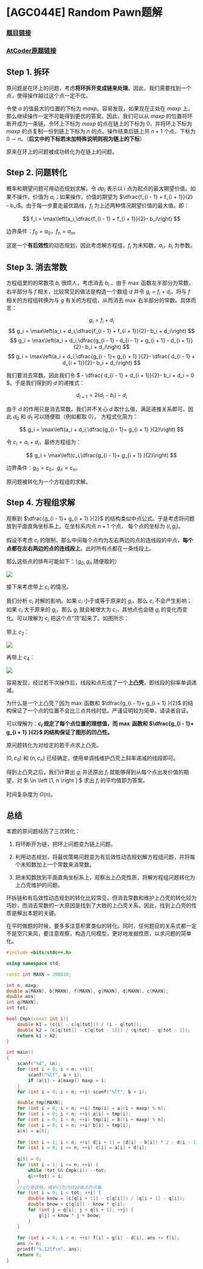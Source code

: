 # [AGC044E] Random Pawn题解

### **[题目链接](https://www.luogu.com.cn/problem/AT_agc044_e)**
### **[AtCoder原题链接](https://atcoder.jp/contests/agc044/tasks/agc044_e)**

## Step 1. 拆环

原问题是在环上的问题，考虑**将环拆开变成链来处理**。因此，我们需要找到一个点，使得操作越过这个点一定不优。

令使 $a$ 的值最大的位置的下标为 $maxp$。容易发现，如果现在正处在 $maxp$ 上，那么继续操作一定不可能得到更优的答案。因此，我们可以从 $maxp$ 的位置将环断开成为一条链。令环上下标为 $maxp$ 的点在链上的下标为 $0$，并将环上下标为 $maxp$ 的点复制一份到链上下标为 $n$ 的点。操作结束后链上共 $n + 1$ 个点，下标为 $0 \sim n$。（**后文中的下标若未加特殊说明则视为链上的下标**）

原来在环上的问题被成功转化为在链上的问题。
## Step 2. 问题转化

概率和期望问题可用动态规划求解。令 $dp_i$ 表示以 $i$ 点为起点的最大期望价值。如果不操作，价值为 $a_i$；如果操作，价值的期望为 $\dfrac{f_{i - 1} + f_{i + 1}}{2} - b_i$。由于每一步要走最优路线，$f_i$ 为上述两种情况期望价值的最大值。即：

$$ f_i = \max\left(a_i,\dfrac{f_{i - 1} + f_{i + 1}}{2}- b_i\right) $$

边界条件：$f_0 = a_0$，$f_n = a_n$。

这是一个**有后效性**的动态规划，因此考虑解方程组，$f_i$ 为未知数，$a_i$，$b_i$ 为参数。

## Step 3. 消去常数

方程组里的的常数项 $b_i$ 很烦人，考虑消去 $b_i$ 。由于 $\max$ 函数左半部分为常数，右半部分与 $f$ 相关，比较常见的做法是构造一个数组 $d$ 并令 $g_i = f_i + d_i$，将与 $f$ 相关的方程组转换为与 $g$ 有关的方程组，从而消去 $\max$ 右半部分的常数。具体而言：

$$ g_i = f_i + d_i $$
$$ g_i = \max\left(a_i + d_i,\dfrac{f_{i - 1} + f_{i + 1}}{2}- b_i + d_i\right) $$
$$ g_i = \max\left(a_i + d_i,\dfrac{g_{i - 1} - d_{i - 1} + g_{i + 1} - d_{i + 1}}{2}- b_i + d_i\right) $$
$$ g_i = \max\left(a_i + d_i,\dfrac{g_{i - 1}+ g_{i + 1} }{2}- \dfrac{ d_{i - 1} +  d_{i + 1}}{2}- b_i + d_i\right) $$

我们要消去常数，因此我们令 $ - \dfrac{ d_{i - 1} +  d_{i + 1}}{2}- b_i + d_i = 0 $。于是我们得到的 $d$ 的递推式：

$$ d_{i + 1} = 2\left(d_i - b_i\right) - d_i$$

由于 $d$ 的作用只是消去常数，我们并不关心 $d$ 取什么值，满足递推关系即可。因此 $d_0$ 和 $d_1$ 可以随便取（例如都取 $0$）。
方程式化简为：

$$ g_i = \max\left(a_i + d_i,\dfrac{g_{i - 1}+ g_{i + 1} }{2}\right) $$

令 $c_i = a_i + d_i$，最终方程组为：

$$ g_i = \max\left(c_i,\dfrac{g_{i - 1}+ g_{i + 1} }{2}\right) $$

边界条件：$g_0 = c_0$，$g_n = c_n$。

原问题被转化为一个方程组的求解。

## Step 4. 方程组求解

观察到 $\dfrac{g_{i - 1}+ g_{i + 1} }{2}$ 的结构类似中点公式。于是考虑将问题放到平面直角坐标系上。在坐标系内点 $n + 1$ 个点， 每个点的坐标为 $\left( i, g_i \right)$。

假设不考虑 $c_i$ 的限制，那么中间每个点均为左右两边的点的连线段的中点，**每个点都在左右两边的点的连线段上**。此时所有点都在一条线段上。

那么这些点的排布可能如下：（$g_0, g_n$ 随便取的）  

![](https://cdn.luogu.com.cn/upload/image_hosting/sd9xs7gj.png)

接下来考虑带上 $c_i$ 的情况。

我们分析 $c_i$ 对解的影响。如果 $c_i$ 小于或等于原来的 $g_i$，那么 $c_i$ 不会产生影响；如果  $c_i$ 大于原来的 $g_i$，那么 $g_i$ 就会被增大为 $c_i$，其他点也会随 $g_i$ 的变化而变化。可以理解为 $c_i$ 把这个点“顶”起来了。如图所示：

带上 $c_2$：

![](https://cdn.luogu.com.cn/upload/image_hosting/vc1t1pj5.png)

再带上 $c_4$：

![](https://cdn.luogu.com.cn/upload/image_hosting/wr5s1nvu.png)  

容易发现，经过若干次操作后，线段和点形成了一个**上凸壳**，即线段的斜率单调递减。

为什么是一个上凸壳？因为 $\max$ 函数和 $\dfrac{g_{i - 1}+ g_{i + 1} }{2}$ 的结构保证了一个点的位置不会比三点共线时低。严谨证明较为简单，请读者自证。

可以理解为：**$c_i$ 规定了每个点位置的理想值，而 $\max$ 函数和 $\dfrac{g_{i - 1}+ g_{i + 1} }{2}$ 的结构保证了图形的凹凸性。**

原问题转化为对给定的若干点求上凸壳。

$\left(0, c_0\right)$ 和 $\left(n, c_n\right)$ 已经确定，使用单调栈维护凸壳上斜率递减的线段即可。

得到上凸壳之后，我们计算出 $g_i$ 并还原出 $f_i$ 就能够得到从每个点出发价值的期望，对 $i \in \left [1, n \right ] $ 求出 $f_i$ 的平均值即为答案。

时间复杂度为 $O\left(n\right)$。

## 总结

本题的原问题经历了三次转化：

1. 将环断开为链，把环上问题变为链上问题。

2. 利用动态规划，将最优策略问题变为有后效性动态规划解方程组问题，并将每个未知数加上一个常数来消常数。

3. 把未知数放到平面直角坐标系上，观察出上凸壳性质，将解方程组问题转化为上凸壳维护的问题。

环拆链和有后效性动态规划的转化比较常见，但消去常数和维护上凸壳的转化较为巧妙，而消去常数的一大原因是找到了大致的上凸壳关系。因此，找到上凸壳的性质是解出本题的关键。

在平时做题的时候，要多多注意积累类似的转化。同时，任何题目的关系式都一定不是空穴来风，要注意观察，构造几何模型，更好地发掘性质，以求问题的简单化。

```cpp
#include <bits/stdc++.h>

using namespace std;

const int MAXN = 200010;

int n, maxp;
double a[MAXN], b[MAXN], f[MAXN], g[MAXN], d[MAXN], c[MAXN];
double ans;
int q[MAXN];
int tot;

bool Cmpk(const int i){
	double k1 = (c[i] - c[q[tot]]) / (i - q[tot]);
	double k2 = (c[q[tot]] - c[q[tot - 1]]) / (q[tot] - q[tot - 1]);
	return k1 > k2;
}

int main()
{
	scanf("%d", &n);
	for (int i = 0; i < n; ++i){
		scanf("%lf", a + i);
		if (a[i] > a[maxp]) maxp = i;
	}
	for (int i = 0; i < n; ++i) scanf("%lf", b + i);

	double tmp[MAXN];
	for (int i = 0; i < n; ++i) tmp[i] = a[(i + maxp) % n];
	for (int i = 0; i < n; ++i) a[i] = tmp[i];
	for (int i = 0; i < n; ++i) tmp[i] = b[(i + maxp) % n];
	for (int i = 0; i < n; ++i) b[i] = tmp[i];
	a[n] = a[0];
	
	for (int i = 1; i < n; ++i) d[i + 1] = (d[i] - b[i]) * 2 - d[i - 1];
	for (int i = 0; i <= n; ++i) c[i] = a[i] + d[i];
	
	q[0] = 0;
	for (int i = 1; i <= n; ++i) {
		while (tot && Cmpk(i)) --tot;
		q[++tot] = i;
	}
	//q为单调栈，维护凸包内线段端点的点集
	for (int i = 0; i < tot; ++i) {
		double know = (c[q[i + 1]] - c[q[i]]) / (q[i + 1] - q[i]);
		double bnow = c[q[i]] - know * q[i];
		for (int j = q[i]; j < q[i + 1]; ++j) {
			g[j] = know * j + bnow;
		}
	}
	
	for (int i = 0; i < n; ++i) f[i] = g[i] - d[i], ans += f[i];
	ans /= n;
	printf("%.12lf\n", ans);
	return 0;
}
```
